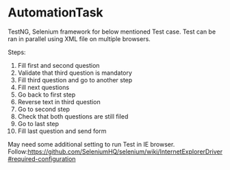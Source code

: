 # AutomationTask
TestNG, Selenium framework for below mentioned Test case.
Test can be ran in parallel using XML file on multiple browsers.


 Steps:
 1) Fill first and second question
 2) Validate that third question is mandatory
 3) Fill third question and go to another step
 4) Fill next questions
 5) Go back to first step
 6) Reverse text in third question
 7) Go to second step
 8) Check that both questions are still filed
 9) Go to last step
 10) Fill last question and send form

May need some additional setting to run Test in IE browser.
Follow:https://github.com/SeleniumHQ/selenium/wiki/InternetExplorerDriver#required-configuration
